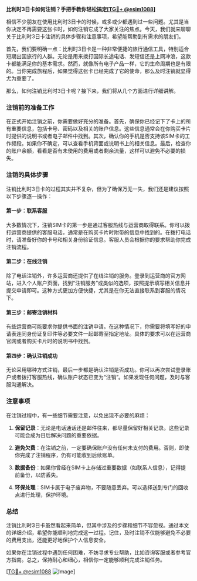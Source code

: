**比利时3日卡如何注销？手把手教你轻松搞定[[TG💪+ @esim1088](https://t.me/s/esim1088)]**

相信不少朋友在使用比利时3日卡的时候，或多或少都遇到过一些问题。尤其是当你决定不再需要这张卡时，如何注销它成了大家关注的焦点。今天，我们就来聊聊关于比利时3日卡注销的具体步骤和注意事项，希望能帮助到有需求的朋友们。

首先，我们要明确一点：比利时3日卡是一种非常便捷的旅行通信工具，特别适合短期出国旅行的人群。无论是用来拨打国际长途电话、发短信还是上网冲浪，这款卡都能满足你的基本需求。然而，就像所有电子产品一样，它的生命周期也是有限的。当你完成旅程后，如果觉得这张卡已经完成了它的使命，那么及时注销就显得尤为重要了。

那么，如何注销比利时3日卡呢？接下来，我们将从几个方面进行详细讲解。

### 注销前的准备工作

在正式开始注销之前，你需要做好充分的准备。首先，确保你已经记下了卡上的所有重要信息，包括卡号、密码以及相关的账户信息。这些信息通常会在你购买卡片时提供的说明书或者电子邮件中找到。其次，确认你的手机是否支持该SIM卡的工作频段。如果你不确定，可以查看手机背面或说明书上的相关信息。最后，检查你的账户余额，看看是否有未使用的费用或者剩余流量，这样可以避免不必要的损失。

### 注销的具体步骤

注销比利时3日卡的过程其实并不复杂，但为了确保万无一失，我们还是建议按照以下步骤逐一操作：

#### 第一步：联系客服

大多数情况下，注销SIM卡的第一步是通过客服热线与运营商取得联系。你可以拨打运营商提供的客服电话，通常是在购买卡片时附带的信息中找到的。在拨打电话时，请准备好你的卡号和相关身份验证信息。客服人员会根据你的要求帮助你完成注销流程。

#### 第二步：在线注销

除了电话注销外，许多运营商还提供了在线注销的服务。登录到运营商的官方网站，进入个人账户页面，找到“注销服务”或类似的选项，按照提示填写相关信息并提交申请即可。这种方式更加方便快捷，尤其是在你无法直接联系到客服的情况下。

#### 第三步：邮寄注销材料

有些运营商可能要求你提供书面的注销申请。在这种情况下，你需要将填写好的申请表连同身份证复印件等必要文件一起邮寄至指定地址。具体的要求可以在运营商官网或者购买卡片时的说明书中找到。

#### 第四步：确认注销成功

无论采用哪种方式注销，最后一步都是确认注销是否成功。你可以再次尝试登录账户或者拨打客服热线，确认账户状态已变为“注销”。如果发现任何问题，及时与客服沟通解决。

### 注意事项

在注销过程中，有一些细节需要注意，以免出现不必要的麻烦：

1. **保留记录**：无论是电话通话还是邮件往来，都尽量保留好相关记录。这些记录可能会成为日后解决问题的重要依据。
   
2. **避免欠费**：在注销之前，一定要确保账户没有任何未支付的费用。否则，即使你完成了注销程序，仍有可能收到后续账单。

3. **数据备份**：如果你曾经在SIM卡上存储过重要数据（如联系人信息），记得提前备份，以防丢失。

4. **环保处理**：SIM卡属于电子废弃物，不要随意丢弃。可以选择送到专门的回收点进行处理，保护环境。

### 总结

注销比利时3日卡虽然看起来简单，但其中涉及的步骤和细节不容忽视。通过本文的详细介绍，希望你能顺利地完成这一过程。记住，及时注销不仅能够避免不必要的费用支出，还能更好地保护个人信息安全。

如果你在注销过程中遇到任何困难，不妨寻求专业帮助，比如咨询客服或者参考官方指南。总之，保持耐心和细心，相信你一定能够顺利完成注销任务。

[[TG💪+ @esim1088](https://t.me/s/esim1088) ![Image](https://i.postimg.cc/4NQfJmqS/Snipaste-2025-05-13-00-14-12.png)]